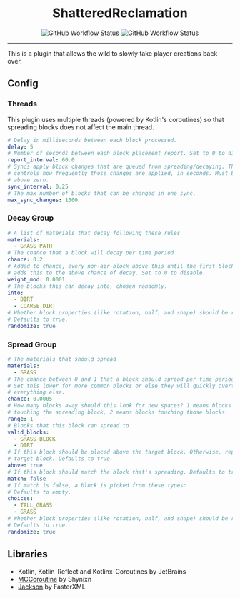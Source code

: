 <h1 align="center">ShatteredReclamation</h1>
<p align="center">
<img alt="GitHub Workflow Status" src="https://img.shields.io/github/workflow/status/ShatteredSoftware/ShatteredReclamation/prerelease?label=Prerelease&style=for-the-badge">
<img alt="GitHub Workflow Status" src="https://img.shields.io/github/workflow/status/ShatteredSoftware/ShatteredReclamation/tagged-release?label=Release&style=for-the-badge">
</p>
<hr>

This is a plugin that allows the wild to slowly take player creations back over.

## Config

### Threads

This plugin uses multiple threads (powered by Kotlin's coroutines) so that 
spreading blocks does not affect the main thread.
```yaml
# Delay in milliseconds between each block processed.
delay: 5
# Number of seconds between each block placement report. Set to 0 to disable.
report_interval: 60.0
# Syncs apply block changes that are queued from spreading/decaying. This 
# controls how frequently those changes are applied, in seconds. Must be set
# above zero.
sync_interval: 0.25
# The max number of blocks that can be changed in one sync.
max_sync_changes: 1000
```

### Decay Group
```yaml
# A list of materials that decay following these rules
materials:
  - GRASS_PATH
# The chance that a block will decay per time period
chance: 0.2
# Added to chance, every non-air block above this until the first block 
# adds this to the above chance of decay. Set to 0 to disable.
weight_mod: 0.0001
# The blocks this can decay into, chosen randomly.
into:
  - DIRT
  - COARSE_DIRT
# Whether block properties (like rotation, half, and shape) should be randomized.
# Defaults to true.
randomize: true
```
### Spread Group
```yaml
# The materials that should spread
materials:
  - GRASS
# The chance between 0 and 1 that a block should spread per time period. 
# Set this lower for more common blocks or else they will quickly overtake 
# everything else.
chance: 0.0005
# How many blocks away should this look for new spaces? 1 means blocks directly
# touching the spreading block, 2 means blocks touching those blocks.
range: 1
# Blocks that this block can spread to
valid_blocks:
  - GRASS_BLOCK
  - DIRT
# If this block should be placed above the target block. Otherwise, replaces the
# target block. Defaults to true.
above: true
# If this block should match the block that's spreading. Defaults to true.
match: false
# If match is false, a block is picked from these types:
# Defaults to empty.
choices: 
  - TALL_GRASS
  - GRASS
# Whether block properties (like rotation, half, and shape) should be randomized.
# Defaults to true.
randomize: true
```

## Libraries
* Kotlin, Kotlin-Reflect and Kotlinx-Coroutines by JetBrains
* [MCCoroutine](https://github.com/Shynixn/MCCoroutine) by Shynixn
* [Jackson](https://github.com/FasterXML/jackson) by FasterXML